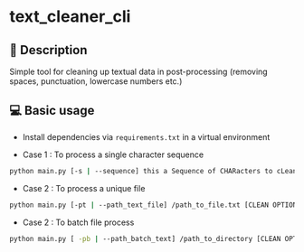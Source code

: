 # text_cleaner_cli


## :mag_right: Description

Simple tool for cleaning up textual data in post-processing (removing spaces, punctuation, lowercase numbers etc.)

## :computer: Basic usage

- Install dependencies via `requirements.txt` in a virtual environment

- Case 1 : To process a single character sequence
```bash
python main.py [-s | --sequence] this a Sequence of CHARacters to cLean ^^ [CLEAN OPTIONS=False|True]
```
- Case 2 : To process a unique file
```bash
python main.py [-pt | --path_text_file] /path_to_file.txt [CLEAN OPTIONS=False|True]
```
- Case 2 : To batch file process
```bash
python main.py [ -pb | --path_batch_text] /path_to_directory [CLEAN OPTIONS=False|True]
```
